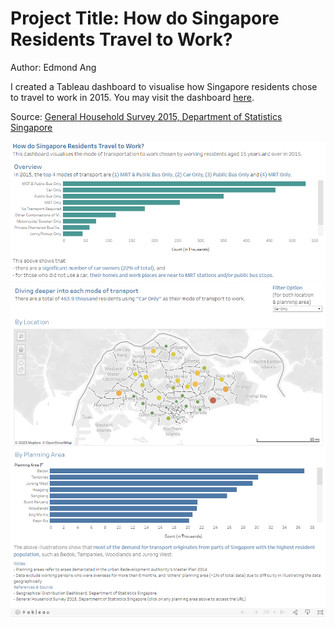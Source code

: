 # Project Title: How do Singapore Residents Travel to Work?
Author: Edmond Ang

I created a Tableau dashboard to visualise how Singapore residents chose to travel to work in 2015. You may visit the dashboard [here](https://public.tableau.com/views/HowdoSingaporeResidentsTraveltoWork/Dashboard1?:language=en-GB&publish=yes&:display_count=n&:origin=viz_share_link).

Source:
[General Household Survey 2015, Department of Statistics Singapore](https://www.singstat.gov.sg/publications/ghs/ghs2015)

![Tableau screenshot 1](Snip1.png)
![Tableau screenshot 2](Snip2.png)